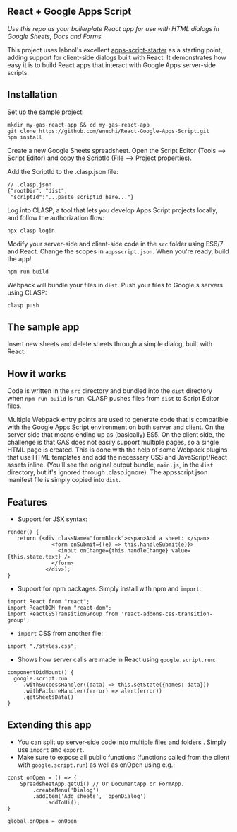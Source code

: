 ## React + Google Apps Script 
*Use this repo as your boilerplate React app for use with HTML dialogs in Google Sheets, Docs and Forms.*

This project uses labnol's excellent [apps-script-starter](https://github.com/labnol/apps-script-starter) as a starting point, adding support for client-side dialogs built with React. It demonstrates how easy it is to build React apps that interact with Google Apps server-side scripts.

## Installation

 Set up the sample project:
```
mkdir my-gas-react-app && cd my-gas-react-app
git clone https://github.com/enuchi/React-Google-Apps-Script.git
npm install
```
Create a new Google Sheets spreadsheet. Open the Script Editor (Tools --> Script Editor) and copy the ScriptId (File --> Project properties).

Add the ScriptId to the .clasp.json file:
```
// .clasp.json
{"rootDir": "dist",
 "scriptId":"...paste scriptId here..."}
```
Log into CLASP, a tool that lets you develop Apps Script projects locally, and follow the authorization flow:
```
npx clasp login
```
Modify your server-side and client-side code in the `src` folder using ES6/7 and React. Change the scopes in `appsscript.json`. When you're ready, build the app!
```
npm run build
```
Webpack will bundle your files in `dist`. Push your files to Google's servers using CLASP:
```
clasp push
```


## The sample app
Insert new sheets and delete sheets through a simple dialog, built with React:

## How it works
Code is written in the `src` directory and bundled into the `dist` directory when `npm run build` is run. CLASP pushes files from `dist` to Script Editor files.

Multiple Webpack entry points are used to generate code that is compatible with the Google Apps Script environment on both server and client. On the server side that means ending up as (basically) ES5. On the client side, the challenge is that GAS does not easily support multiple pages, so a single HTML page is created. This is done with the help of some Webpack plugins that use HTML templates and add the necessary CSS and JavaScript/React assets inline. (You'll see the original output bundle, `main.js`, in the `dist` directory, but it's ignored through .clasp.ignore). The appsscript.json manifest file is simply copied into `dist`.

## Features
- Support for JSX syntax:
```
render() {
   return (<div className="formBlock"><span>Add a sheet: </span>
              <form onSubmit={(e) => this.handleSubmit(e)}>
                <input onChange={this.handleChange} value={this.state.text} />
              </form>
            </div>);
}
```
- Support for npm packages. Simply install with npm and `import`:
```
import React from "react";
import ReactDOM from "react-dom";
import ReactCSSTransitionGroup from 'react-addons-css-transition-group';
```
- `import` CSS from another file:
```
import "./styles.css";
```
 - Shows how server calls are made in React using `google.script.run`:
 ```
componentDidMount() {
   google.script.run
      .withSuccessHandler((data) => this.setState({names: data}))
      .withFailureHandler((error) => alert(error))
      .getSheetsData()
}
  ```

## Extending this app
- You can split up server-side code into multiple files and folders . Simply use `import` and `export`.
- Make sure to expose all public functions (functions called from the client with `google.script.run`) as well as onOpen using e.g.:
```
const onOpen = () => {
	SpreadsheetApp.getUi() // Or DocumentApp or FormApp.
      	.createMenu('Dialog')
      	.addItem('Add sheets', 'openDialog')
		    .addToUi();
}

global.onOpen = onOpen
```